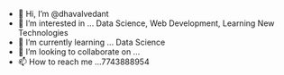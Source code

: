 - 👋 Hi, I’m @dhavalvedant
- 👀 I’m interested in ... Data Science, Web Development, Learning New Technologies
- 🌱 I’m currently learning ... Data Science
- 💞️ I’m looking to collaborate on ...
- 📫 How to reach me ...7743888954

<!---
dhavalvedant/dhavalvedant is a ✨ special ✨ repository because its `README.md` (this file) appears on your GitHub profile.
You can click the Preview link to take a look at your changes.
--->
